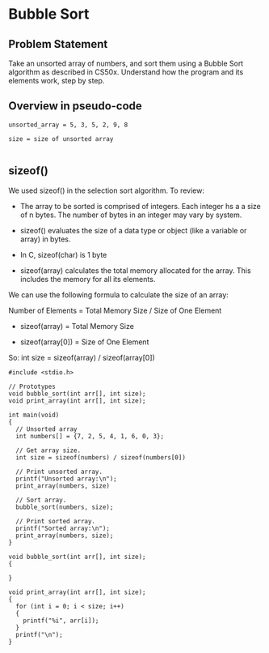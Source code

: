 # Bubble Sort

## Problem Statement

Take an unsorted array of numbers, and sort them using a Bubble Sort algorithm as described in CS50x. Understand how the program and its elements work, step by step.

## Overview in pseudo-code
```
unsorted_array = 5, 3, 5, 2, 9, 8

size = size of unsorted array


```

## sizeof()

We used sizeof() in the selection sort algorithm. To review:

- The array to be sorted is comprised of integers. Each integer hs a a size of n bytes. The number of bytes in an integer may vary by system.

- sizeof() evaluates the size of a data type or object (like a variable or array) in bytes.

- In C, sizeof(char) is 1 byte

- sizeof(array) calculates the total memory allocated for the array. This includes the memory for all its elements.


We can use the following formula to calculate the size of an array:

  Number of Elements = Total Memory Size / Size of One Element  

  - sizeof(array) = Total Memory Size

  - sizeof(array[0]) = Size of One Element

So: int size = sizeof(array) / sizeof(array[0])


```
#include <stdio.h>

// Prototypes
void bubble_sort(int arr[], int size);
void print_array(int arr[], int size);

int main(void)
{ 
  // Unsorted array
  int numbers[] = {7, 2, 5, 4, 1, 6, 0, 3};

  // Get array size.
  int size = sizeof(numbers) / sizeof(numbers[0])

  // Print unsorted array.
  printf("Unsorted array:\n");
  print_array(numbers, size)

  // Sort array.
  bubble_sort(numbers, size);

  // Print sorted array.
  printf("Sorted array:\n");
  print_array(numbers, size);
}

void bubble_sort(int arr[], int size);
{

}

void print_array(int arr[], int size);
{
  for (int i = 0; i < size; i++)
  {
    printf("%i", arr[i]);
  }
  printf("\n");
}


```


